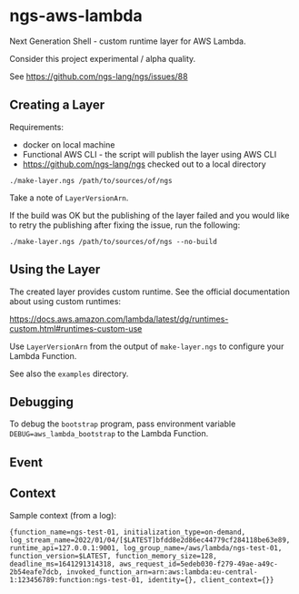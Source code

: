 # ngs-aws-lambda

Next Generation Shell - custom runtime layer for AWS Lambda.

Consider this project experimental / alpha quality.

See https://github.com/ngs-lang/ngs/issues/88


## Creating a Layer

Requirements:

* docker on local machine
* Functional AWS CLI - the script will publish the layer using AWS CLI
* https://github.com/ngs-lang/ngs checked out to a local directory

```
./make-layer.ngs /path/to/sources/of/ngs
```

Take a note of `LayerVersionArn`.

If the build was OK but the publishing of the layer failed and you would like to retry the publishing after fixing the issue, run the following:

```
./make-layer.ngs /path/to/sources/of/ngs --no-build
```


## Using the Layer

The created layer provides custom runtime. See the official documentation about using custom runtimes:

https://docs.aws.amazon.com/lambda/latest/dg/runtimes-custom.html#runtimes-custom-use

Use `LayerVersionArn` from the output of `make-layer.ngs` to configure your Lambda Function.

See also the `examples` directory.

## Debugging

To debug the `bootstrap` program, pass environment variable `DEBUG=aws_lambda_bootstrap` to the Lambda Function.

## Event

## Context

Sample context (from a log):

```
{function_name=ngs-test-01, initialization_type=on-demand, log_stream_name=2022/01/04/[$LATEST]bfdd8e2d86ec44779cf284118be63e89, runtime_api=127.0.0.1:9001, log_group_name=/aws/lambda/ngs-test-01, function_version=$LATEST, function_memory_size=128, deadline_ms=1641291314318, aws_request_id=5edeb030-f279-49ae-a49c-2b54eafe7dcb, invoked_function_arn=arn:aws:lambda:eu-central-1:123456789:function:ngs-test-01, identity={}, client_context={}}

```